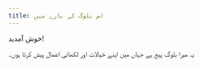 ```yaml
---
title: اس بلوگ کے بارے میں
---
```


خوش آمدید!

یہ میرا بلوگ پیج ہے جہاں میں اپنے خیالات اور لکھائی اعمال پیش کرتا ہوں۔
